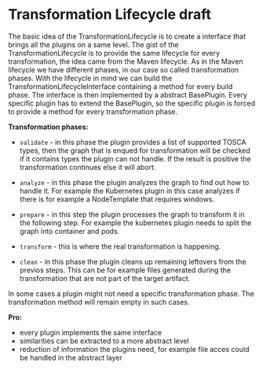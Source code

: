 # Transformation Lifecycle draft

The basic idea of the TransformationLifecycle is to create a interface that brings all the plugins on a same level.
The gist of the TransformationLifecycle is to provide the same lifecycle for every transformation, the idea came from the Maven lifecycle. As in the Maven lifecycle we have different phases, in our case so called transformation phases.
With the lifecycle in mind we can build the TransformationLifecycleInterface containing a method for every build phase.
The interface is then implemented by a abstract BasePlugin.
Every specific plugin has to extend the BasePlugin, so the specific plugin is forced to provide a method for every transformation phase.

**Transformation phases:**
- `validate` - in this phase the plugin provides a list of supported TOSCA types, then the graph that is enqued for transformation will be checked if it contains types the plugin can not handle.
If the result is positive the transformation continues else it will abort.

- `analyze` - in this phase the plugin analyzes the graph to find out how to handle it.
For example the Kubernetes plugin in this case analyzes if there is for example a NodeTemplate that requires windows.
- `prepare` - in this step the plugin processes the graph to transform it in the following step. For example the kubernetes plugin needs to split the graph into container and pods.
- `transform` - this is where the real transformation is happening.
- `clean` - in this phase the plugin cleans up remaining leftovers from the previos steps. This can be for example files generated during the transformation that are not part of the target artifact.

In some cases a plugin might not need a specific transformation phase. The transformation method will remain empty in such cases.

**Pro:**
- every plugin implements the same interface
- similarities can be extracted to a more abstract level
- reduction of information the plugins need, for example file acces could be handled in the abstract layer
